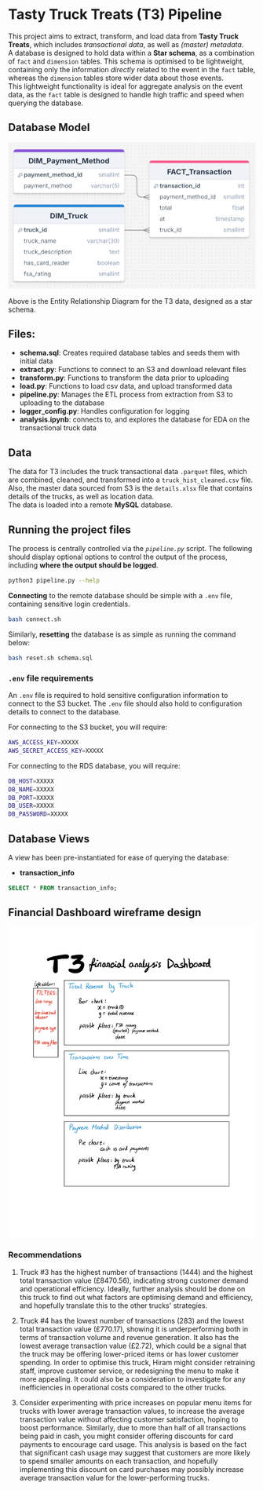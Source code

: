 # Tasty Truck Treats (T3) Pipeline

This project aims to extract, transform, and load data from **Tasty Truck Treats**, which includes _transactional data_, as well as _(master) metadata_.  
A database is designed to hold data within a **Star schema**, as a combination of `fact` and `dimension` tables. This schema is optimised to be lightweight, containing only the information _directly_ related to the event in the `fact` table, whereas the `dimension` tables store wider data about those events.  
This lightweight functionality is ideal for aggregate analysis on the event data, as the `fact` table is designed to handle high traffic and speed when querying the database.

## Database Model

![T3 ERD Star Schema](https://github.com/zander931/tasty-truck-treats/blob/main/images/T3_ERD.png?raw=true)

Above is the Entity Relationship Diagram for the T3 data, designed as a star schema.

## Files:

* **schema.sql**: Creates required database tables and seeds them with initial data
* **extract.py**: Functions to connect to an S3 and download relevant files
* **transform.py**: Functions to transform the data prior to uploading
* **load.py**: Functions to load csv data, and upload transformed data
* **pipeline.py**: Manages the ETL process from extraction from S3 to uploading to the database
* **logger_config.py**: Handles configuration for logging
* **analysis.ipynb**: connects to, and explores the database for EDA on the transactional truck data

## Data

The data for T3 includes the truck transactional data `.parquet` files, which are combined, cleaned, and transformed into a `truck_hist_cleaned.csv` file.  
Also, the master data sourced from S3 is the `details.xlsx` file that contains details of the trucks, as well as location data.  
The data is loaded into a remote **MySQL** database.

## Running the project files

The process is centrally controlled via the _`pipeline.py`_ script. The following should display optional options to control the output of the process, including **where the output should be logged**.

```bash
python3 pipeline.py --help
```

**Connecting** to the remote database should be simple with a `.env` file, containing sensitive login credentials.  
```bash
bash connect.sh
```
Similarly, **resetting** the database is as simple as running the command below:
```bash
bash reset.sh schema.sql
```

### `.env` file requirements

An `.env` file is required to hold sensitive configuration information to connect to the S3 bucket. The `.env` file should also hold to configuration details to connect to the database.

For connecting to the S3 bucket, you will require:
```bash
AWS_ACCESS_KEY=XXXXX
AWS_SECRET_ACCESS_KEY=XXXXX
```

For connecting to the RDS database, you will require:
```bash
DB_HOST=XXXXX
DB_NAME=XXXXX
DB_PORT=XXXXX
DB_USER=XXXXX
DB_PASSWORD=XXXXX
```

## Database Views

A view has been pre-instantiated for ease of querying the database:
* **transaction_info**
```sql
SELECT * FROM transaction_info;
```

## Financial Dashboard wireframe design

![T3 Dashboard Wireframe](https://github.com/zander931/tasty-truck-treats/blob/main/images/T3_financial_dashboard_wireframe.jpg?raw=true)

### Recommendations

1. Truck #3 has the highest number of transactions (1444) and the highest total transaction value (£8470.56), indicating strong customer demand and operational efficiency. Ideally, further analysis should be done on this truck to find out what factors are optimising demand and efficiency, and hopefully translate this to the other trucks' strategies.

2. Truck #4 has the lowest number of transactions (283) and the lowest total transaction value (£770.17), showing it is underperforming both in terms of transaction volume and revenue generation. It also has the lowest average transaction value (£2.72), which could be a signal that the truck may be offering lower-priced items or has lower customer spending. In order to optimise this truck, Hiram might consider retraining staff, improve customer service, or redesigning the menu to make it more appealing. It could also be a consideration to investigate for any inefficiencies in operational costs compared to the other trucks.

3. Consider experimenting with price increases on popular menu items for trucks with lower average transaction values, to increase the average transaction value without affecting customer satisfaction, hoping to boost performance. Similarly, due to more than half of all transactions being paid in cash, you might consider offering discounts for card payments to encourage card usage. This analysis is based on the fact that significant cash usage may suggest that customers are more likely to spend smaller amounts on each transaction, and hopefully implementing this discount on card purchases may possibly increase average transaction value for the lower-performing trucks.